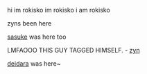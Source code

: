 
hi im rokisko im rokisko i am rokisko

zyns been here

[sasuke](https://github.com/curse-manipulation) was here too

LMFAOOO THIS GUY TAGGED HIMSELF. - [zyn](https://github.com/derealizationnss)

[deidara](https://github.com/solarparfait) was here~
